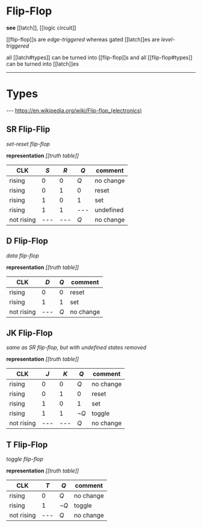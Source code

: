 # Flip-Flop

**see** [[latch]], [[logic circuit]]

[[flip-flop]]s are _edge-triggered_ whereas gated [[latch]]es are _level-triggered_

all [[latch#types]] can be turned into [[flip-flop]]s and all [[flip-flop#types]] can be turned into [[latch]]es

---

# Types

--- <https://en.wikipedia.org/wiki/Flip-flop_(electronics)>

## SR Flip-Flip

_set-reset flip-flop_

**representation** _[[truth table]]_

| $\mathrm{CLK}$ | $S$ | $R$ | $Q$ | comment   |
| -------------- | --- | --- | --- | --------- |
| rising         | $0$ | $0$ | $Q$ | no change |
| rising         | $0$ | $1$ | $0$ | reset     |
| rising         | $1$ | $0$ | $1$ | set       |
| rising         | $1$ | $1$ | --- | undefined |
| not rising     | --- | --- | $Q$ | no change |

## D Flip-Flop

_data flip-flop_

**representation** _[[truth table]]_

| $\mathrm{CLK}$ | $D$ | $Q$ | comment   |
| -------------- | --- | --- | --------- |
| rising         | $0$ | $0$ | reset     |
| rising         | $1$ | $1$ | set       |
| not rising     | --- | $Q$ | no change |

## JK Flip-Flop

_same as SR flip-flop, but with undefined states removed_

**representation** _[[truth table]]_

| $\mathrm{CLK}$ | $J$ | $K$ | $Q$       | comment   |
| -------------- | --- | --- | --------- | --------- |
| rising         | $0$ | $0$ | $Q$       | no change |
| rising         | $0$ | $1$ | $0$       | reset     |
| rising         | $1$ | $0$ | $1$       | set       |
| rising         | $1$ | $1$ | $\lnot Q$ | toggle    |
| not rising     | --- | --- | $Q$       | no change |

## T Flip-Flop

_toggle flip-flop_

**representation** _[[truth table]]_

| $\mathrm{CLK}$ | $T$ | $Q$       | comment   |
| -------------- | --- | --------- | --------- |
| rising         | $0$ | $Q$       | no change |
| rising         | $1$ | $\lnot Q$ | toggle    |
| not rising     | --- | $Q$       | no change |
